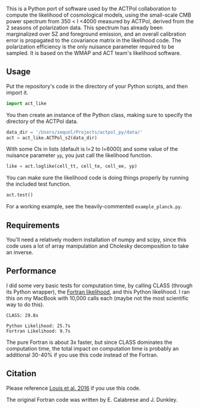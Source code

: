 This is a Python port of software used by the ACTPol collaboration to compute the likelihood of cosmological models, using the small-scale CMB power spectrum from 350 < l <4000 measured by ACTPol, derived from the 2 seasons of polarization data. This spectrum has already been marginalized over SZ and foreground emission, and an overall calibration error is propagated to the covariance matrix in the likelihood code. The polarization efficiency is the only nuisance parameter required to be sampled. It is based on the WMAP and ACT team's likelihood software.

## Usage

Put the repository's code in the directory of your Python scripts, and then import it.
```python
import act_like
```

You then create an instance of the Python class, making sure to specify the directory of the ACTPol data.
```python
data_dir = '/Users/zequnl/Projects/actpol_py/data/'
act = act_like.ACTPol_s2(data_dir)
```

With some Cls in lists (default is l=2 to l=6000) and some value of the nuisance parameter `yp`, you just call the likelihood function.
```python
like = act.loglike(cell_tt, cell_te, cell_ee, yp)
```

You can make sure the likelihood code is doing things properly by running the included test function.
```python
act.test()
```

For a working example, see the heavily-commented `example_planck.py`.

## Requirements

You'll need a relatively modern installation of numpy and scipy, since this code uses a lot of array manipulation and Cholesky decomposition to take an inverse.

## Performance

I did some very basic tests for computation time, by calling CLASS (through its Python wrapper), the [Fortran likelihood](https://lambda.gsfc.nasa.gov/product/act/actpol_cmb_lh_get.cfm), and this Python likelihood. I ran this on my MacBook with 10,000 calls each (maybe not the most scientific way to do this).
```
CLASS: 29.8s

Python Likelihood: 25.7s
Fortran Likelihood: 9.7s
```
The pure Fortran is about 3x faster, but since CLASS dominates the computation time, the total impact on computation time is probably an additional 30-40% if you use this code instead of the Fortran.

## Citation

Please reference [Louis et al. 2016](https://arxiv.org/abs/1610.02360) if you use this code. 

The original Fortran code was written by E. Calabrese and J. Dunkley.
